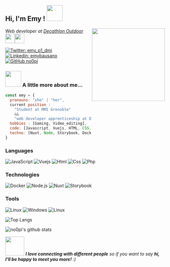 
<h2> Hi, I'm Emy ! <img src="https://media.giphy.com/media/mGcNjsfWAjY5AEZNw6/giphy.gif" width="50"></h2>
<img align='right' src="https://media.giphy.com/media/ieyl9zmCjO4b4t6qoY/giphy.gif" width="230">
<p><em>Web developer at <a href="https://www.decathlon-outdoor.com/fr-fr">Decathlon Outdoor</a><img src="https://media.giphy.com/media/fYSnHlufseco8Fh93Z/giphy.gif" width="30"><img src="https://media.giphy.com/media/WUlplcMpOCEmTGBtBW/giphy.gif" width="30"> 
</em></p>

[![Twitter: emy_p1_dmi](https://img.shields.io/twitter/follow/emy_p1_dmi?style=social)](https://twitter.com/emy_p1_dmi)
[![Linkedin: emybausano](https://img.shields.io/badge/-emy_bausano-blue?style=flat&logo=Linkedin&logoColor=white&link=https://www.linkedin.com/in/emy-bausano/)](https://www.linkedin.com/in/emy-bausano/)
[![GitHub no0pi](https://img.shields.io/github/followers/no0pi?label=follow&style=social)](https://github.com/no0pi)


### <img src="https://media.giphy.com/media/VgCDAzcKvsR6OM0uWg/giphy.gif" width="50"> A little more about me...  

```javascript
const emy = {
  pronouns: "she" | "her",
  current position : 
    "Student at MMI Grenoble" 
    && 
    "web developer apprenticeship at Decathlon Outdoor",
  hobbies : [Gaming, Video_editing],
  code: [Javascript, Vuejs, HTML, CSS, PHP],
  techno: [Nuxt, Node, Storybook, Docker],
}
```

### Languages

![JavaScript](https://img.shields.io/badge/-JavaScript-000?style=for-the-badge&logo=Javascript&logoColor=f7df1e)
![Vuejs](https://img.shields.io/badge/Vue.js-000?style=for-the-badge&logo=vuedotjs&logoColor=4FC08D)
![Html](https://img.shields.io/badge/Html5-000?style=for-the-badge&logo=html5&logoColor=E34F26)
![Css](https://img.shields.io/badge/Css3-000?style=for-the-badge&logo=css3&logoColor=1572B6)
![Php](https://img.shields.io/badge/php-000?style=for-the-badge&logo=php&logoColor=777BB4)

### Technologies

![Docker](https://img.shields.io/badge/-Docker-000?&logo=Docker)
![Node.js](https://img.shields.io/badge/-Node.js-000?&logo=node.js)
![Nuxt](https://img.shields.io/badge/-Nuxt.js-000?&logo=Nuxt.js)
![Storybook](https://img.shields.io/badge/-Storybook-000?&logo=Storybook)


### Tools

![Linux](https://img.shields.io/badge/-Linux-000?style=for-the-badge&logo=Linux&logoColor=FCC624)
![Windows](https://img.shields.io/badge/-Windows-000?style=for-the-badge&logo=Windows95&logoColor=008080)
![Linux](https://img.shields.io/badge/-VisualStudioCode-000?style=for-the-badge&logo=VisualStudioCode&logoColor=007ACC)

![Top Langs](https://github-readme-stats.vercel.app/api/top-langs/?username=no0pi&layout=compact&hide=css,html)

![no0pi's github stats](https://github-readme-stats.vercel.app/api?username=no0pi&count_private=true&show_icons=true&theme=onedark)


<img src="https://media.giphy.com/media/LnQjpWaON8nhr21vNW/giphy.gif" width="60"> <em><b>I love connecting with different people</b> so if you want to say <b>hi, I'll be happy to meet you more!</b> :)</em>
